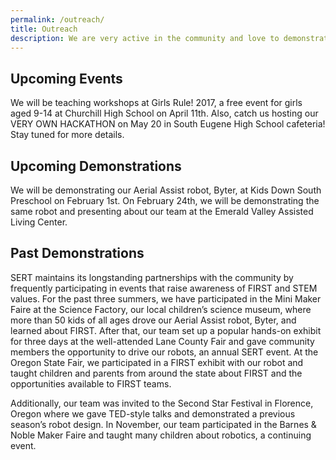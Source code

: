 ```yaml
---
permalink: /outreach/
title: Outreach
description: We are very active in the community and love to demonstrate our robotics at many different locations.
---
```


## Upcoming Events

We will be teaching workshops at Girls Rule! 2017, a free event for girls aged 9-14 at Churchill High School on April 11th. Also, catch us hosting our VERY OWN HACKATHON on May 20 in South Eugene High School cafeteria! Stay tuned for more details.

## Upcoming Demonstrations

We will be demonstrating our Aerial Assist robot, Byter, at Kids Down South
Preschool on February 1st. On February 24th, we will be demonstrating the same
robot and presenting about our team at the Emerald Valley Assisted Living
Center.

## Past Demonstrations

SERT maintains its longstanding partnerships with the community by  frequently
participating in events that raise awareness of FIRST and STEM values. For the
past three summers, we have participated in the Mini Maker Faire at the Science
Factory, our local children’s science museum, where more than 50 kids of all
ages drove our Aerial Assist robot, Byter, and learned about FIRST. After that,
our team set up a popular hands-on exhibit for three days at the well-attended
Lane County Fair and gave community members the opportunity to drive our
robots, an annual SERT event. At the Oregon State Fair, we participated in a
FIRST exhibit with our robot and taught children and  parents from around the
state about FIRST and the opportunities available to FIRST teams.

Additionally, our team was invited to the Second Star Festival in Florence,
Oregon where we gave TED-style talks and demonstrated a previous season’s robot
design. In November, our team participated in the Barnes & Noble Maker Faire
and taught many children about robotics, a continuing event.
